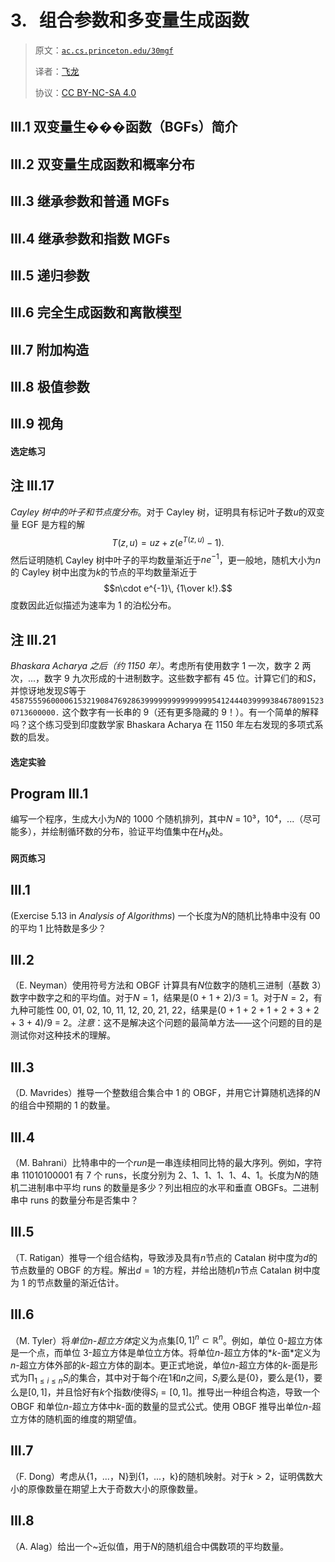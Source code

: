 # 3\.   组合参数和多变量生成函数

> 原文：[`ac.cs.princeton.edu/30mgf`](https://ac.cs.princeton.edu/30mgf)
> 
> 译者：[飞龙](https://github.com/wizardforcel)
> 
> 协议：[CC BY-NC-SA 4.0](https://creativecommons.org/licenses/by-nc-sa/4.0/)


## III.1 双变量生���函数（BGFs）简介

## III.2 双变量生成函数和概率分布

## III.3 继承参数和普通 MGFs

## III.4 继承参数和指数 MGFs

## III.5 递归参数

## III.6 完全生成函数和离散模型

## III.7 附加构造

## III.8 极值参数

## III.9 视角

#### 选定练习

## 注 III.17

*Cayley 树中的叶子和节点度分布*。对于 Cayley 树，证明具有标记叶子数$u$的双变量 EGF 是方程的解$$T(z,u)=uz+z(e^{T(z,u)}-1).$$然后证明随机 Cayley 树中叶子的平均数量渐近于$ne^{-1}$，更一般地，随机大小为$n$的 Cayley 树中出度为$k$的节点的平均数量渐近于$$n\cdot e^{-1}\, {1\over k!}.$$度数因此近似描述为速率为 1 的泊松分布。

## 注 III.21

*Bhaskara Acharya 之后（约 1150 年）*。考虑所有使用数字 1 一次，数字 2 两次，...，数字 9 九次形成的十进制数字。这些数字都有 45 位。计算它们的和$S$，并惊讶地发现$S$等于`45875559600006153219084769286399999999999999954124440399993846780915230713600000.` 这个数字有一长串的 9（还有更多隐藏的 9！）。有一个简单的解释吗？这个练习受到印度数学家 Bhaskara Acharya 在 1150 年左右发现的多项式系数的启发。

#### 选定实验

## Program III.1

编写一个程序，生成大小为$N$的 1000 个随机排列，其中$N$ = $10³$，$10⁴$，...（尽可能多），并绘制循环数的分布，验证平均值集中在$H_N$处。

#### 网页练习

## III.1

(Exercise 5.13 in *Analysis of Algorithms*) 一个长度为$N$的随机比特串中没有 00 的平均 1 比特数是多少？

## III.2

（E. Neyman）使用符号方法和 OBGF 计算具有$N$位数字的随机三进制（基数 3）数字中数字之和的平均值。对于$N=1$，结果是(0 + 1 + 2)/3 = 1。对于$N=2$，有九种可能性 00, 01, 02, 10, 11, 12, 20, 21, 22，结果是(0 + 1 + 2 + 1 + 2 + 3 + 2 + 3 + 4)/9 = 2。*注意*：这不是解决这个问题的最简单方法——这个问题的目的是测试你对这种技术的理解。

## III.3

（D. Mavrides）推导一个整数组合集合中 1 的 OBGF，并用它计算随机选择的$N$的组合中预期的 1 的数量。

## III.4

（M. Bahrani）比特串中的一个*run*是一串连续相同比特的最大序列。例如，字符串 11010100001 有 7 个 runs，长度分别为 2、1、1、1、1、4、1。长度为$N$的随机二进制串中平均 runs 的数量是多少？列出相应的水平和垂直 OBGFs。二进制串中 runs 的数量分布是否集中？

## III.5

（T. Ratigan）推导一个组合结构，导致涉及具有$n$节点的 Catalan 树中度为$d$的节点数量的 OBGF 的方程。解出$d=1$的方程，并给出随机$n$节点 Catalan 树中度为 1 的节点数量的渐近估计。

## III.6

（M. Tyler）将*单位$n$-超立方体*定义为点集$[0,1]^n \subset \mathbb{R}^n$。例如，单位 0-超立方体是一个点，而单位 3-超立方体是单位立方体。将单位$n$-超立方体的*$k$-面*定义为$n$-超立方体外部的$k$-超立方体的副本。更正式地说，单位$n$-超立方体的$k$-面是形式为$\prod_{1\le i\le n}S_i$的集合，其中对于每个$i$在$1$和$n$之间，$S_i$要么是$\{0\}$，要么是$\{1\}$，要么是$[0,1]$，并且恰好有$k$个指数$i$使得$S_i = [0,1]$。推导出一种组合构造，导致一个 OBGF 和单位$n$-超立方体中$k$-面的数量的显式公式。使用 OBGF 推导出单位$n$-超立方体的随机面的维度的期望值。

## III.7

（F. Dong）考虑从{1，...，N}到{1，...，k}的随机映射。对于$k>2$，证明偶数大小的原像数量在期望上大于奇数大小的原像数量。

## III.8

（A. Alag）给出一个~近似值，用于$N$的随机组合中偶数项的平均数量。
